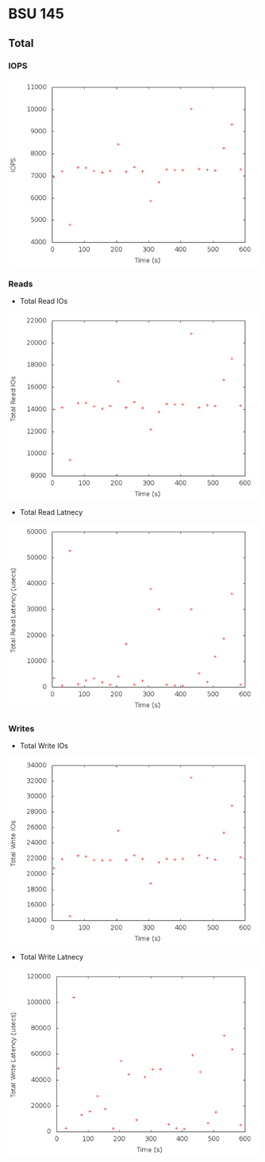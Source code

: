 
# BSU 145

## Total

### IOPS

![total_iops](pblio_iops.png)

### Reads

* Total Read IOs

![total_read_ios](pblio_total_read_ios.png)

* Total Read Latnecy

![total_read_latency](pblio_total_read_latency.png)

### Writes

* Total Write IOs

![total_write_ios](pblio_total_write_ios.png)

* Total Write Latnecy

![total_write_latency](pblio_total_write_latency.png)


